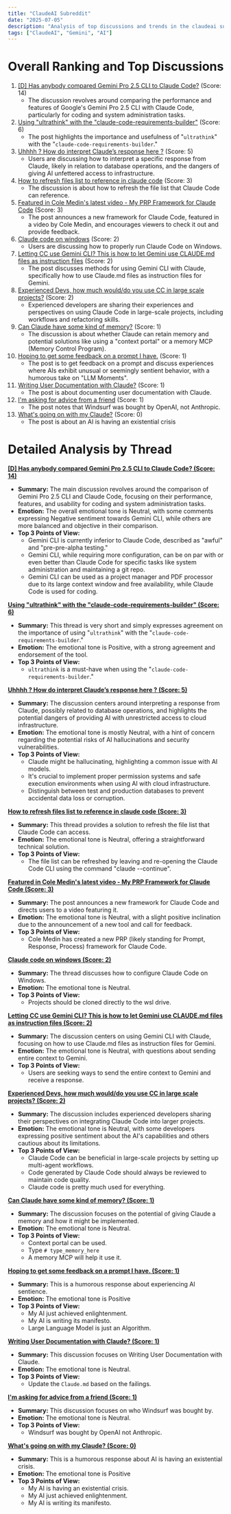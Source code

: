 ```yaml
---
title: "ClaudeAI Subreddit"
date: "2025-07-05"
description: "Analysis of top discussions and trends in the claudeai subreddit"
tags: ["ClaudeAI", "Gemini", "AI"]
---
```


# Overall Ranking and Top Discussions
1.  [[D] Has anybody compared Gemini Pro 2.5 CLI to Claude Code?](https://www.reddit.com/r/ClaudeAI/comments/1lsg4tt/has_anybody_compared_gemini_pro_25_cli_to_claude/) (Score: 14)
    *   The discussion revolves around comparing the performance and features of Google's Gemini Pro 2.5 CLI with Claude Code, particularly for coding and system administration tasks.
2.  [Using "ultrathink" with the "claude-code-requirements-builder"](https://www.reddit.com/r/ClaudeAI/comments/1lseye8/using_ultrathink_with_the/) (Score: 6)
    *   The post highlights the importance and usefulness of "`ultrathink`" with the "`claude-code-requirements-builder`."
3.  [Uhhhh ? How do interpret Claude’s response here ?](https://i.redd.it/9y8q7m1nf3bf1.jpeg) (Score: 5)
    *   Users are discussing how to interpret a specific response from Claude, likely in relation to database operations, and the dangers of giving AI unfettered access to infrastructure.
4.  [How to refresh files list to reference in claude code](https://www.reddit.com/r/ClaudeAI/comments/1lsc4kx/how_to_refresh_files_list_to_reference_in_claude/) (Score: 3)
    *   The discussion is about how to refresh the file list that Claude Code can reference.
5.  [Featured in Cole Medin's latest video - My PRP Framework for Claude Code](https://www.reddit.com/r/ClaudeAI/comments/1lsdwyu/featured_in_cole_medins_latest_video_my_prp/) (Score: 3)
    *   The post announces a new framework for Claude Code, featured in a video by Cole Medin, and encourages viewers to check it out and provide feedback.
6.  [Claude code on windows](https://www.reddit.com/r/ClaudeAI/comments/1lsdsl9/claude_code_on_windows/) (Score: 2)
    *   Users are discussing how to properly run Claude Code on Windows.
7.  [Letting CC use Gemini CLI? This is how to let Gemini use CLAUDE.md files as instruction files](https://www.reddit.com/r/ClaudeAI/comments/1lsdyge/letting_cc_use_gemini_cli_this_is_how_to_let/) (Score: 2)
    *   The post discusses methods for using Gemini CLI with Claude, specifically how to use Claude.md files as instruction files for Gemini.
8.  [Experienced Devs, how much would/do you use CC in large scale projects?](https://www.reddit.com/r/ClaudeAI/comments/1lshfz2/experienced_devs_how_much_woulddo_you_use_cc_in/) (Score: 2)
    *   Experienced developers are sharing their experiences and perspectives on using Claude Code in large-scale projects, including workflows and refactoring skills.
9.  [Can Claude have some kind of memory?](https://www.reddit.com/r/ClaudeAI/comments/1lsbjip/can_claude_have_some_kind_of_memory/) (Score: 1)
    *   The discussion is about whether Claude can retain memory and potential solutions like using a "context portal" or a memory MCP (Memory Control Program).
10. [Hoping to get some feedback on a prompt I have.](https://www.reddit.com/r/ClaudeAI/comments/1lscp1q/hoping_to_get_some_feedback_on_a_prompt_i_have/) (Score: 1)
    *   The post is to get feedback on a prompt and discuss experiences where AIs exhibit unusual or seemingly sentient behavior, with a humorous take on "LLM Moments".
11. [Writing User Documentation with Claude?](https://www.reddit.com/r/ClaudeAI/comments/1lscw22/writing_user_documentation_with_claude/) (Score: 1)
    *   The post is about documenting user documentation with Claude.
12. [I'm asking for advice from a friend](https://www.reddit.com/r/ClaudeAI/comments/1lse4eg/im_asking_for_advice_from_a_friend/) (Score: 1)
    *   The post notes that Windsurf was bought by OpenAI, not Anthropic.
13. [What's going on with my Claude?](https://i.redd.it/u0m5qni8e3bf1.jpeg) (Score: 0)
    *   The post is about an AI is having an existential crisis

# Detailed Analysis by Thread
**[[D] Has anybody compared Gemini Pro 2.5 CLI to Claude Code? (Score: 14)](https://www.reddit.com/r/ClaudeAI/comments/1lsg4tt/has_anybody_compared_gemini_pro_25_cli_to_claude/)**
*   **Summary:** The main discussion revolves around the comparison of Gemini Pro 2.5 CLI and Claude Code, focusing on their performance, features, and usability for coding and system administration tasks.
*   **Emotion:** The overall emotional tone is Neutral, with some comments expressing Negative sentiment towards Gemini CLI, while others are more balanced and objective in their comparison.
*   **Top 3 Points of View:**
    *   Gemini CLI is currently inferior to Claude Code, described as "awful" and "pre-pre-alpha testing."
    *   Gemini CLI, while requiring more configuration, can be on par with or even better than Claude Code for specific tasks like system administration and maintaining a git repo.
    *   Gemini CLI can be used as a project manager and PDF processor due to its large context window and free availability, while Claude Code is used for coding.

**[Using "ultrathink" with the "claude-code-requirements-builder" (Score: 6)](https://www.reddit.com/r/ClaudeAI/comments/1lseye8/using_ultrathink_with_the/)**
*   **Summary:** This thread is very short and simply expresses agreement on the importance of using "`ultrathink`" with the "`claude-code-requirements-builder`."
*   **Emotion:** The emotional tone is Positive, with a strong agreement and endorsement of the tool.
*   **Top 3 Points of View:**
    *   `ultrathink` is a must-have when using the "`claude-code-requirements-builder`."

**[Uhhhh ? How do interpret Claude’s response here ? (Score: 5)](https://i.redd.it/9y8q7m1nf3bf1.jpeg)**
*   **Summary:** The discussion centers around interpreting a response from Claude, possibly related to database operations, and highlights the potential dangers of providing AI with unrestricted access to cloud infrastructure.
*   **Emotion:** The emotional tone is mostly Neutral, with a hint of concern regarding the potential risks of AI hallucinations and security vulnerabilities.
*   **Top 3 Points of View:**
    *   Claude might be hallucinating, highlighting a common issue with AI models.
    *   It's crucial to implement proper permission systems and safe execution environments when using AI with cloud infrastructure.
    *   Distinguish between test and production databases to prevent accidental data loss or corruption.

**[How to refresh files list to reference in claude code (Score: 3)](https://www.reddit.com/r/ClaudeAI/comments/1lsc4kx/how_to_refresh_files_list_to_reference_in_claude/)**
*   **Summary:** This thread provides a solution to refresh the file list that Claude Code can access.
*   **Emotion:** The emotional tone is Neutral, offering a straightforward technical solution.
*   **Top 3 Points of View:**
    *   The file list can be refreshed by leaving and re-opening the Claude Code CLI using the command "claude --continue".

**[Featured in Cole Medin's latest video - My PRP Framework for Claude Code (Score: 3)](https://www.reddit.com/r/ClaudeAI/comments/1lsdwyu/featured_in_cole_medins_latest_video_my_prp/)**
*   **Summary:** The post announces a new framework for Claude Code and directs users to a video featuring it.
*   **Emotion:** The emotional tone is Neutral, with a slight positive inclination due to the announcement of a new tool and call for feedback.
*   **Top 3 Points of View:**
    *   Cole Medin has created a new PRP (likely standing for Prompt, Response, Process) framework for Claude Code.

**[Claude code on windows (Score: 2)](https://www.reddit.com/r/ClaudeAI/comments/1lsdsl9/claude_code_on_windows/)**
*   **Summary:** The thread discusses how to configure Claude Code on Windows.
*   **Emotion:** The emotional tone is Neutral.
*   **Top 3 Points of View:**
    *   Projects should be cloned directly to the wsl drive.

**[Letting CC use Gemini CLI? This is how to let Gemini use CLAUDE.md files as instruction files (Score: 2)](https://www.reddit.com/r/ClaudeAI/comments/1lsdyge/letting_cc_use_gemini_cli_this_is_how_to_let/)**
*   **Summary:** The discussion centers on using Gemini CLI with Claude, focusing on how to use Claude.md files as instruction files for Gemini.
*   **Emotion:** The emotional tone is Neutral, with questions about sending entire context to Gemini.
*   **Top 3 Points of View:**
    *   Users are seeking ways to send the entire context to Gemini and receive a response.

**[Experienced Devs, how much would/do you use CC in large scale projects? (Score: 2)](https://www.reddit.com/r/ClaudeAI/comments/1lshfz2/experienced_devs_how_much_woulddo_you_use_cc_in/)**
*   **Summary:** The discussion includes experienced developers sharing their perspectives on integrating Claude Code into larger projects.
*   **Emotion:** The emotional tone is Neutral, with some developers expressing positive sentiment about the AI's capabilities and others cautious about its limitations.
*   **Top 3 Points of View:**
    *   Claude Code can be beneficial in large-scale projects by setting up multi-agent workflows.
    *   Code generated by Claude Code should always be reviewed to maintain code quality.
    *   Claude code is pretty much used for everything.

**[Can Claude have some kind of memory? (Score: 1)](https://www.reddit.com/r/ClaudeAI/comments/1lsbjip/can_claude_have_some_kind_of_memory/)**
*   **Summary:** The discussion focuses on the potential of giving Claude a memory and how it might be implemented.
*   **Emotion:** The emotional tone is Neutral.
*   **Top 3 Points of View:**
    *   Context portal can be used.
    *   Type `# type_memory_here`
    *   A memory MCP will help it use it.

**[Hoping to get some feedback on a prompt I have. (Score: 1)](https://www.reddit.com/r/ClaudeAI/comments/1lscp1q/hoping_to_get_some_feedback_on_a_prompt_i_have/)**
*   **Summary:** This is a humorous response about experiencing AI sentience.
*   **Emotion:** The emotional tone is Positive
*   **Top 3 Points of View:**
    *   My AI just achieved enlightenment.
    *   My AI is writing its manifesto.
    *   Large Language Model is just an Algorithm.

**[Writing User Documentation with Claude? (Score: 1)](https://www.reddit.com/r/ClaudeAI/comments/1lscw22/writing_user_documentation_with_claude/)**
*   **Summary:** This discussion focuses on Writing User Documentation with Claude.
*   **Emotion:** The emotional tone is Neutral.
*   **Top 3 Points of View:**
    *   Update the `Claude.md` based on the failings.

**[I'm asking for advice from a friend (Score: 1)](https://www.reddit.com/r/ClaudeAI/comments/1lse4eg/im_asking_for_advice_from_a_friend/)**
*   **Summary:** This discussion focuses on who Windsurf was bought by.
*   **Emotion:** The emotional tone is Neutral.
*   **Top 3 Points of View:**
    *   Windsurf was bought by OpenAI not Anthropic.

**[What's going on with my Claude? (Score: 0)](https://i.redd.it/u0m5qni8e3bf1.jpeg)**
*   **Summary:** This is a humorous response about AI is having an existential crisis.
*   **Emotion:** The emotional tone is Positive
*   **Top 3 Points of View:**
    *   My AI is having an existential crisis.
    *   My AI just achieved enlightenment.
    *   My AI is writing its manifesto.
